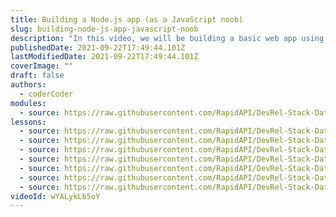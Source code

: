 ```yaml
---
title: Building a Node.js app (as a JavaScript noob)
slug: building-node-js-app-javascript-noob
description: "In this video, we will be building a basic web app using Node.js (Express.js) loading external API data using asynchronous JavaScript."
publishedDate: 2021-09-22T17:49:44.101Z
lastModifiedDate: 2021-09-22T17:49:44.101Z
coverImage: ""
draft: false
authors:
  - coderCoder
modules:
  - source: https://raw.githubusercontent.com/RapidAPI/DevRel-Stack-Data/dev/lms/courses/building-node-js-app-javascript-noob/index.md
lessons:
  - source: https://raw.githubusercontent.com/RapidAPI/DevRel-Stack-Data/dev/lms/courses/building-node-js-app-javascript-noob/01-intro.md
  - source: https://raw.githubusercontent.com/RapidAPI/DevRel-Stack-Data/dev/lms/courses/building-node-js-app-javascript-noob/02-set-website-files-local-express-js-site.md
  - source: https://raw.githubusercontent.com/RapidAPI/DevRel-Stack-Data/dev/lms/courses/building-node-js-app-javascript-noob/03-set-route-node-js-load-api-data-fetch.md
  - source: https://raw.githubusercontent.com/RapidAPI/DevRel-Stack-Data/dev/lms/courses/building-node-js-app-javascript-noob/04-asynchronous-javascript-json-data-server-side-client.md
  - source: https://raw.githubusercontent.com/RapidAPI/DevRel-Stack-Data/dev/lms/courses/building-node-js-app-javascript-noob/05-dynamically-generate-image-tag-javascript.md
  - source: https://raw.githubusercontent.com/RapidAPI/DevRel-Stack-Data/dev/lms/courses/building-node-js-app-javascript-noob/06-api-key-secure-dotenv.md
  - source: https://raw.githubusercontent.com/RapidAPI/DevRel-Stack-Data/dev/lms/courses/building-node-js-app-javascript-noob/07-style-website-css.md
videoId: wYALykLb5oY
---
```


